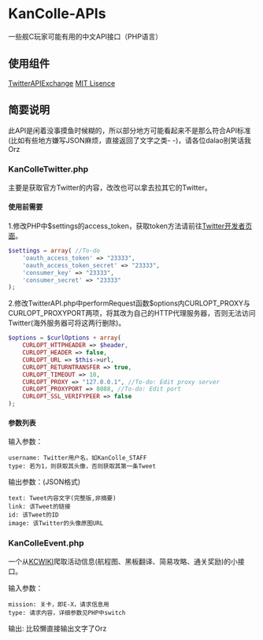 # KanColle-APIs
一些舰C玩家可能有用的中文API接口（PHP语言）

## 使用组件
[TwitterAPIExchange](https://github.com/J7mbo/twitter-api-php) [MIT Lisence](https://github.com/J7mbo/twitter-api-php/raw/master/LICENSE.md)

## 简要说明
此API是闲着没事摸鱼时候糊的，所以部分地方可能看起来不是那么符合API标准(比如有些地方嫌写JSON麻烦，直接返回了文字之类- -)，请各位dalao别笑话我Orz

### KanColleTwitter.php
主要是获取官方Twitter的内容，改改也可以拿去拉其它的Twitter。

#### 使用前需要
1.修改PHP中$settings的access_token，获取token方法请前往[Twitter开发者页面](https://developer.twitter.com)。

```php
$settings = array( //To-do
	'oauth_access_token' => "23333",
	'oauth_access_token_secret' => "23333",
	'consumer_key' => "23333",
	'consumer_secret' => "23333"
);
```

2.修改TwitterAPI.php中performRequest函数$options内CURLOPT_PROXY与CURLOPT_PROXYPORT两项，将其改为自己的HTTP代理服务器，否则无法访问Twitter(海外服务器可将这两行删除)。

```php
$options = $curlOptions + array(
    CURLOPT_HTTPHEADER => $header,
    CURLOPT_HEADER => false,
    CURLOPT_URL => $this->url,
    CURLOPT_RETURNTRANSFER => true,
    CURLOPT_TIMEOUT => 10,
	CURLOPT_PROXY => "127.0.0.1", //To-do: Edit proxy server
	CURLOPT_PROXYPORT => 8088, //To-do: Edit port
	CURLOPT_SSL_VERIFYPEER => false
);
```

#### 参数列表

输入参数：

```
username: Twitter用户名，如KanColle_STAFF
type: 若为1，则获取其头像，否则获取其第一条Tweet
```

输出参数：(JSON格式)

```
text: Tweet内容文字(完整版,非摘要)
link: 该Tweet的链接
id: 该Tweet的ID
image: 该Twitter的头像原图URL
```

### KanColleEvent.php
一个从[KCWIKI](https://zh.kcwiki.org/wiki/)爬取活动信息(航程图、黑板翻译、简易攻略、通关奖励)的小接口。

输入参数：

```
mission: 关卡，即E-X，请求信息用
type: 请求内容，详细参数见PHP中switch
```

输出: 比较懒直接输出文字了Orz